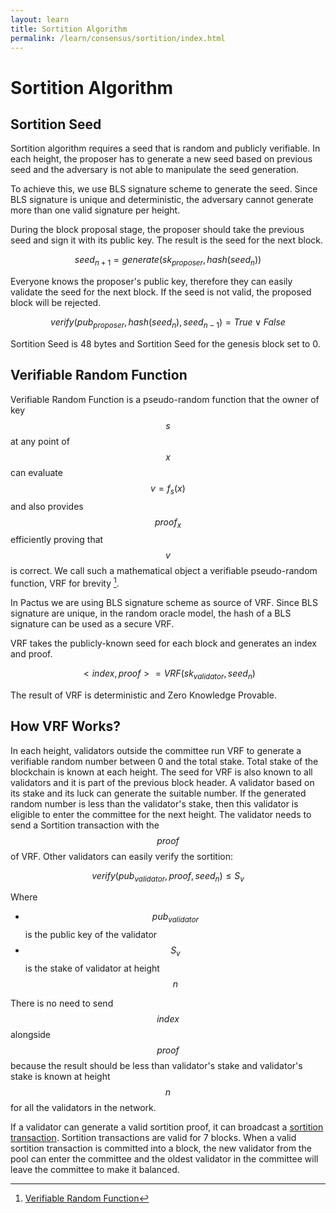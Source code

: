 ```yaml
---
layout: learn
title: Sortition Algorithm
permalink: /learn/consensus/sortition/index.html
---
```


# Sortition Algorithm

## Sortition Seed

Sortition algorithm requires a seed that is random and publicly verifiable. In each height, the
proposer has to generate a new seed based on previous seed and the adversary is not able to
manipulate the seed generation.

To achieve this, we use BLS signature scheme to generate the seed. Since BLS signature is unique and
deterministic, the adversary cannot generate more than one valid signature per height.

During the block proposal stage, the proposer should take the previous seed and sign it with its
public key. The result is the seed for the next block.

$$seed_{n+1}=generate(sk_{proposer}, hash(seed_{n}))$$

Everyone knows the proposer's public key, therefore they can easily validate the seed for the next
block. If the seed is not valid, the proposed block will be rejected.

$$verify(pub_{proposer}, hash(seed_{n}), seed_{n-1})=True \lor False$$

Sortition Seed is 48 bytes and Sortition Seed for the genesis block set to 0.

## Verifiable Random Function

Verifiable Random Function is a pseudo-random function that the owner of key $$s$$
at any point of $$x$$ can evaluate $$v=f_s(x)$$ and also provides
$$proof_x$$ efficiently proving that $$v$$ is correct. We call such a mathematical
object a verifiable pseudo-random function, VRF for brevity [^first].

In Pactus we are using BLS signature scheme as source of VRF. Since BLS signature are unique, in the
random oracle model, the hash of a BLS signature can be used as a secure VRF.

VRF takes the publicly-known seed for each block and generates an index and proof.

$$<index, proof>=VRF(sk_{validator}, seed_{n})$$

The result of VRF is deterministic and Zero Knowledge Provable.

## How VRF Works?

In each height, validators outside the committee run VRF to generate a verifiable random number
between 0 and the total stake. Total stake of the blockchain is known at each height. The seed for
VRF is also known to all validators and it is part of the previous block header. A validator based
on its stake and its luck can generate the suitable number. If the generated random number is less
than the validator's stake, then this validator is eligible to enter the committee for the next
height. The validator needs to send a Sortition transaction with the $$proof$$ of
VRF. Other validators can easily verify the sortition:

$$
verify(pub_{validator}, proof, seed_n) \le S_v
$$

Where

- $$pub_{validator}$$ is the public key of the validator
- $$S_v$$ is the stake of validator at height $$n$$

There is no need to send $$index$$ alongside $$proof$$ because the
result should be less than validator's stake and validator's stake is known at height
$$n$$ for all the validators in the network.

If a validator can generate a valid sortition proof, it can broadcast a
[sortition transaction](/learn/transaction/sortition). Sortition transactions are valid for 7 blocks.
When a valid sortition transaction is committed into a block, the new validator from the pool can
enter the committee and the oldest validator in the committee will leave the committee to make it
balanced.

[^first]: [Verifiable Random Function](https://people.csail.mit.edu/silvio/Selected%20Scientific%20Papers/Pseudo%20Randomness/Verifiable_Random_Functions.pdf)
